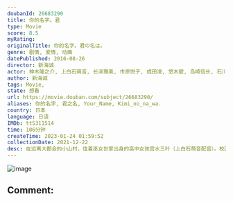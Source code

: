 ```yaml
---
doubanId: 26683290
title: 你的名字。君
type: Movie
score: 8.5
myRating: 
originalTitle: 你的名字。君の名は。
genre: 剧情, 爱情, 动画
datePublished: 2016-08-26
director: 新海诚
actor: 神木隆之介, 上白石萌音, 长泽雅美, 市原悦子, 成田凌, 悠木碧, 岛崎信长, 石川界人, 谷花音, 寺杣昌纪, 大原沙耶香, 井上和彦, 茶风林, 加藤有花, 花泽香菜, 寺崎裕香, 田端佑佳奈, 小野冢贵志, 山崎巴隆, 宇佐美凉子, 佟心竹, 山口智广
author: 新海诚
tags: Movie, 
state: 想看
url: https://movie.douban.com/subject/26683290/
aliases: 你的名字, 君之名, Your_Name, Kimi_no_na_wa.
country: 日本
language: 日语
IMDb: tt5311514
time: 106分钟
createTime: 2023-01-24 01:59:52
collectionDate: 2021-12-22
desc: 在远离大都会的小山村，住着巫女世家出身的高中女孩宫水三叶（上白石萌音配音）。校园和家庭的原因本就让她充满烦恼，而近一段时间发生的奇怪事件，又让三叶摸不清头脑。不知从何时起，三叶在梦中就会变成一个住在...
---
```


![image](p2395733377.jpg)

Comment: 
---

